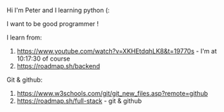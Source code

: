 Hi I'm Peter and I learning python (:

I want to be good programmer !

I learn from: 
1. https://www.youtube.com/watch?v=XKHEtdqhLK8&t=19770s   - I'm at 10:17:30 of course 
2. https://roadmap.sh/backend

Git & github:
1. https://www.w3schools.com/git/git_new_files.asp?remote=github
2. https://roadmap.sh/full-stack - git & github

